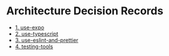 # Architecture Decision Records

* [1. use-expo](0001-use-expo.md)
* [2. use-typescript](0002-use-typescript.md)
* [3. use-eslint-and-prettier](0003-use-eslint-and-prettier.md)
* [4. testing-tools](0004-testing-tools.md)
